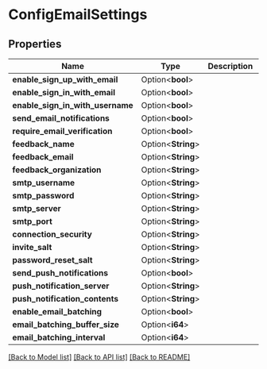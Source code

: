 # ConfigEmailSettings

## Properties

Name | Type | Description | Notes
------------ | ------------- | ------------- | -------------
**enable_sign_up_with_email** | Option<**bool**> |  | [optional]
**enable_sign_in_with_email** | Option<**bool**> |  | [optional]
**enable_sign_in_with_username** | Option<**bool**> |  | [optional]
**send_email_notifications** | Option<**bool**> |  | [optional]
**require_email_verification** | Option<**bool**> |  | [optional]
**feedback_name** | Option<**String**> |  | [optional]
**feedback_email** | Option<**String**> |  | [optional]
**feedback_organization** | Option<**String**> |  | [optional]
**smtp_username** | Option<**String**> |  | [optional]
**smtp_password** | Option<**String**> |  | [optional]
**smtp_server** | Option<**String**> |  | [optional]
**smtp_port** | Option<**String**> |  | [optional]
**connection_security** | Option<**String**> |  | [optional]
**invite_salt** | Option<**String**> |  | [optional]
**password_reset_salt** | Option<**String**> |  | [optional]
**send_push_notifications** | Option<**bool**> |  | [optional]
**push_notification_server** | Option<**String**> |  | [optional]
**push_notification_contents** | Option<**String**> |  | [optional]
**enable_email_batching** | Option<**bool**> |  | [optional]
**email_batching_buffer_size** | Option<**i64**> |  | [optional]
**email_batching_interval** | Option<**i64**> |  | [optional]

[[Back to Model list]](../README.md#documentation-for-models) [[Back to API list]](../README.md#documentation-for-api-endpoints) [[Back to README]](../README.md)


